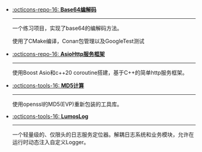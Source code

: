 <div class="grid cards" markdown>

-   [:octicons-repo-16: __Base64编解码__](https://github.com/samomi0/base64_codec)

    ---

    一个练习项目，实现了base64的编解码方法。

    使用了CMake编译，Conan包管理以及GoogleTest测试

-   [:octicons-repo-16: __AsioHttp服务框架__](https://github.com/samomi0/http_framework)

    ---

    使用Boost Asio和c++20 coroutine搭建，基于C++的简单http服务框架。

-   [:octicons-tools-16: __MD5计算__](https://github.com/samomi0/md5_calculator)

    ---

    使用openssl的MD5(EVP)重新包装的工具库。

-   [:octicons-tools-16: __LumosLog__](https://github.com/samomi0/LumosLog)

    ---

    一个轻量级的、仅限头的日志服务定位器。解耦日志系统和业务模块，允许在运行时动态注入自定义Logger。

</div>